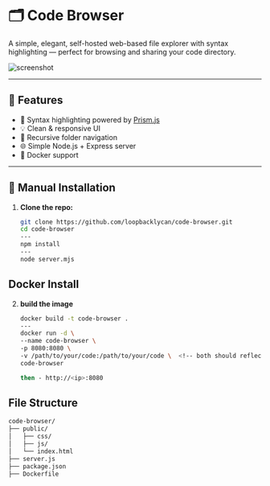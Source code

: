 # 🗂️ Code Browser

A simple, elegant, self-hosted web-based file explorer with syntax highlighting — perfect for browsing and sharing your code directory.

![screenshot](codebrowser.png) <!-- Optional: Add your own screenshot -->

---

## 🚀 Features

- 🧠 Syntax highlighting powered by [Prism.js](https://prismjs.com/)
- 💡 Clean & responsive UI
- 📁 Recursive folder navigation
- 🌐 Simple Node.js + Express server
- 🐳 Docker support

---

## 🔧 Manual Installation

1. **Clone the repo:**

   ```bash
   git clone https://github.com/loopbacklycan/code-browser.git
   cd code-browser
   ---
   npm install
   ---
   node server.mjs

## Docker Install

2. **build the image**

   ```bash
   docker build -t code-browser .
   ---
   docker run -d \
   --name code-browser \
   -p 8080:8080 \
   -v /path/to/your/code:/path/to/your/code \  <!-- both should reflect the same path, delete this line -->
   code-browser

   then - http://<ip>:8080

## File Structure

   ```bash
   code-browser/
   ├── public/
   │   ├── css/
   │   ├── js/
   │   └── index.html
   ├── server.js
   ├── package.json
   ├── Dockerfile


